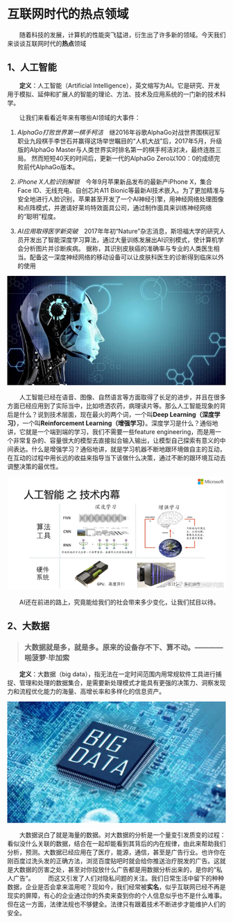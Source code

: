 # 互联网时代的热点领域
&emsp;&emsp;随着科技的发展，计算机的性能突飞猛进，衍生出了许多新的领域。今天我们来谈谈互联网时代的**热点**领域
## 1、人工智能
&emsp;&emsp;**定义**：人工智能（Artificial Intelligence），英文缩写为AI。它是研究、开发用于模拟、延伸和扩展人的智能的理论、方法、技术及应用系统的一门新的技术科学。

&emsp;&emsp;让我们来看看近年来有哪些AI领域的大事件：

1. *AlphaGo打败世界第一棋手柯洁*&emsp;继2016年谷歌AlphaGo对战世界围棋冠军职业九段棋手李世石并赢得这场举世瞩目的“人机大战”后，2017年5月，升级版的AlphaGo Master与人类世界实时排名第一的棋手柯洁对决，最终连胜三局。
然而短短40天的时间后，更新一代的AlphaGo Zero以100：0的成绩完败前代AlphaGo版本。

2. *iPhone X人脸识别解锁*&emsp;今年9月苹果新品发布的最新产iPhone X，集合Face ID、无线充电、自创芯片A11 Bionic等最新AI技术嵌入。为了更加精准与安全地进行人脸识别，苹果甚至开发了一个AI神经引擎，用神经网络处理图像和点阵模式，并邀请好莱坞特效面具公司，通过制作面具来训练神经网络的“聪明”程度。

3. *AI应用取得医学新突破*&emsp;2017年年初“Nature”杂志消息，斯坦福大学的研究人员开发出了智能深度学习算法，通过大量训练发展出AI识别模式，使计算机学会分析图片并诊断疾病。
据称，其识别皮肤癌的准确率与专业的人类医生相当。配备这一深度神经网络的移动设备可以让皮肤科医生的诊断得到临床以外的使用

![](images/53.png)

&emsp;&emsp;人工智能已经在语音、图像、自然语言等方面取得了长足的进步，并且在很多方面已经应用到了实际当中，比如喷洒农药，病理读片等。那么人工智能现象的背后是什么？说到技术层面，现在最火的两个词，一个叫**Deep Learning（深度学习）**，一个叫**Reinforcement Learning（增强学习）**。深度学习是什么？通俗地讲，它就是一个端到端的学习，我们不需要一些feature engineering，而是用一个非常复杂的、容量很大的模型去直接拟合输入输出，让模型自己探索有意义的中间表达。什么是增强学习？通俗地讲，就是学习机器不断地跟环境做自主的互动，在互动的过程中用长远的收益来指导当下该做什么决策，通过不断的跟环境互动去调整决策的最优性。

![](images/55.png)

&emsp;&emsp;AI还在前进的路上，究竟能给我们的社会带来多少变化，让我们拭目以待。

## 2、大数据
> ### 大数据就是多，就是多。原来的设备存不下、算不动。————啪菠萝·毕加索
&emsp;&emsp;**定义**：大数据（big data），指无法在一定时间范围内用常规软件工具进行捕捉、管理和处理的数据集合，是需要新处理模式才能具有更强的决策力、洞察发现力和流程优化能力的海量、高增长率和多样化的信息资产。

![](images/56.jpg)

&emsp;&emsp;大数据说白了就是海量的数据。对大数据的分析是一个量变引发质变的过程：看似没什么关联的数据，结合在一起却能看到其背后的内在规律，由此来帮助我们分析，预测。大数据已经应用在了医疗，能源，通信，甚至是广告行业。也许你在刚百度过洗头发的正确方法，浏览百度贴吧时就会给你推送治疗脱发的广告。这就是大数据的厉害之处，甚至对你投放什么广告都是用数据分析出来的，是你的“私人广告”。
&emsp;&emsp;而这又引发了人们对隐私问题的关注。我们日常生活中留下的种种数据，企业是否会拿来滥用呢？现如今，我们经常被**实名**，似乎互联网已经不再是现实的屏障，有心的企业通过你的外卖来查到你的个人信息似乎也不是什么难事。但在这一方面，法律法规也不够健全。法律只有跟着技术不断进步才能维护人们的安全。